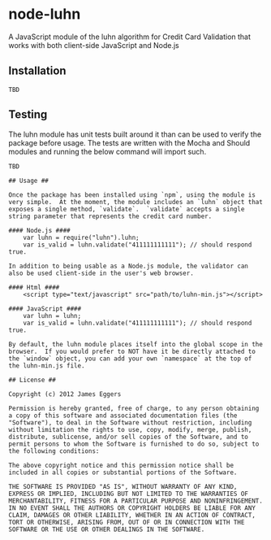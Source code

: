 node-luhn
=============

A JavaScript module of the luhn algorithm for Credit Card Validation that works with both client-side JavaScript and Node.js 

## Installation ##

    TBD

## Testing ##

The luhn module has unit tests built around it than can be used to verify the package before usage.  The tests are written with the Mocha and Should modules and running the below command will import such.  

    TBD

	## Usage ##

	Once the package has been installed using `npm`, using the module is very simple.  At the moment, the module includes an `luhn` object that exposes a single method, `validate`.  `validate` accepts a single string parameter that represents the credit card number.

	#### Node.js ####
	    var luhn = require("luhn").luhn;
		var is_valid = luhn.validate("411111111111"); // should respond true.

	In addition to being usable as a Node.js module, the validator can also be used client-side in the user's web browser.

	#### Html ####
	    <script type="text/javascript" src="path/to/luhn-min.js"></script>

	#### JavaScript ####
	    var luhn = luhn;
	    var is_valid = luhn.validate("411111111111"); // should respond true.

	By default, the luhn module places itself into the global scope in the browser.  If you would prefer to NOT have it be directly attached to the `window` object, you can add your own `namespace` at the top of the luhn-min.js file.

	## License ##

	Copyright (c) 2012 James Eggers

	Permission is hereby granted, free of charge, to any person obtaining a copy of this software and associated documentation files (the "Software"), to deal in the Software without restriction, including without limitation the rights to use, copy, modify, merge, publish, distribute, sublicense, and/or sell copies of the Software, and to permit persons to whom the Software is furnished to do so, subject to the following conditions:

	The above copyright notice and this permission notice shall be included in all copies or substantial portions of the Software.

	THE SOFTWARE IS PROVIDED "AS IS", WITHOUT WARRANTY OF ANY KIND, EXPRESS OR IMPLIED, INCLUDING BUT NOT LIMITED TO THE WARRANTIES OF MERCHANTABILITY, FITNESS FOR A PARTICULAR PURPOSE AND NONINFRINGEMENT. IN NO EVENT SHALL THE AUTHORS OR COPYRIGHT HOLDERS BE LIABLE FOR ANY CLAIM, DAMAGES OR OTHER LIABILITY, WHETHER IN AN ACTION OF CONTRACT, TORT OR OTHERWISE, ARISING FROM, OUT OF OR IN CONNECTION WITH THE SOFTWARE OR THE USE OR OTHER DEALINGS IN THE SOFTWARE.